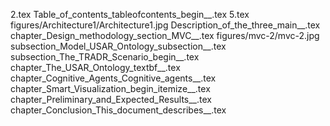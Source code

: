2.tex
Table_of_contents_tableofcontents_begin__.tex
5.tex
figures/Architecture1/Architecture1.jpg
Description_of_the_three_main__.tex
chapter_Design_methodology_section_MVC__.tex
figures/mvc-2/mvc-2.jpg
subsection_Model_USAR_Ontology_subsection__.tex
subsection_The_TRADR_Scenario_begin__.tex
chapter_The_USAR_Ontology_textbf__.tex
chapter_Cognitive_Agents_Cognitive_agents__.tex
chapter_Smart_Visualization_begin_itemize__.tex
chapter_Preliminary_and_Expected_Results__.tex
chapter_Conclusion_This_document_describes__.tex